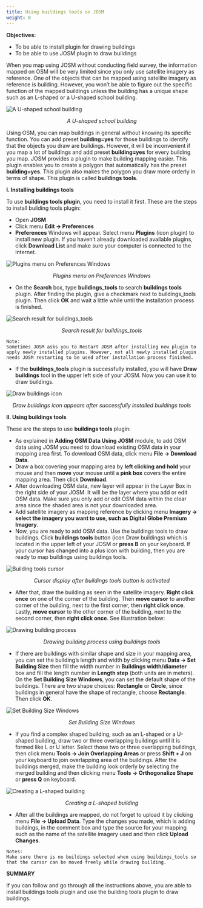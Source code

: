 ```yaml
---
title: Using buildings tools on JOSM
weight: 8
---
```


**Objectives:**



*   To be able to install plugin for drawing buildings
*   To be able to use JOSM plugin to draw buildings

When you map using JOSM without conducting field survey, the information mapped on OSM will be very limited since you only use satellite imagery as reference. One of the objects that can be mapped using satellite imagery as reference is building. However, you won’t be able to figure out the specific function of the mapped buildings unless the building has a unique shape such as an L-shaped or a U-shaped school building.

![A U-shaped school building](/en/images/03-JOSM/08-Menggunakan-building-tools-di-JOSM/0801_bangunan_sekolah.png)
<p align="center"><i>A U-shaped school building</i></p>

Using OSM, you can map buildings in general without knowing its specific function. You can add preset **building=yes** for those buildings to identify that the objects you draw are buildings. However, it will be inconvenient if you map a lot of buildings and add preset **building=yes** for every building you map. JOSM provides a plugin to make building mapping easier. This plugin enables you to create a polygon that automatically has the preset **building=yes**. This plugin also makes the polygon you draw more orderly in terms of shape. This plugin is called **buildings tools**.

**I. Installing buildings tools**

To use **buildings tools plugin**, you need to install it first. These are the steps to install building tools plugin:



*   Open **JOSM**
*   Click menu **Edit → Preferences**
*   **Preferences** Windows will appear. Select menu **Plugins** (icon plugin) to install new plugin. If you haven’t already downloaded available plugins, click **Download List** and make sure your computer is connected to the internet.


![Plugins menu on Preferences Windows](/en/images/03-JOSM/08-Menggunakan-building-tools-di-JOSM/0802_plugins_josm.png)
<p align="center"><i>Plugins menu on Preferences Windows</i></p>

*   On the **Search** box, type **buildings_tools** to search **buildings tools** plugin. After finding the plugin, give a checkmark next to buildings_tools plugin. Then click **OK** and wait a little while until the installation process is finished.


![Search result for buildings_tools](/en/images/03-JOSM/08-Menggunakan-building-tools-di-JOSM/0803_pencarian_building_tools.png)
<p align="center"><i>Search result for buildings_tools</i></p>


```
Note:
Sometimes JOSM asks you to Restart JOSM after installing new plugin to apply newly installed plugins. However, not all newly installed plugin needs JOSM restarting to be used after installation process finished.
```


*   If the **buildings_tools** plugin is successfully installed, you will have **Draw buildings** tool in the upper left side of your JOSM. Now you can use it to draw buildings.


![Draw buildings icon](/en/images/03-JOSM/08-Menggunakan-building-tools-di-JOSM/0804_ikon_building_tools.png)
<p align="center"><i>Draw buildings icon appears after successfully installed buildings tools</i></p>


**II. Using buildings tools**

These are the steps to use **buildings tools** plugin:



*   As explained in **Adding OSM Data Using JOSM** module, to add OSM data using JOSM you need to download existing OSM data in your mapping area first. To download OSM data, click menu **File → Download Data**.
*   Draw a box covering your mapping area by **left clicking and hold** your mouse and then **move** your mouse until a **pink box** covers the entire mapping area. Then click **Download**.
*   After downloading OSM data, new layer will appear in the Layer Box in the right side of your JOSM. It will be the layer where you add or edit OSM data. Make sure you only add or edit OSM data within the clear area since the shaded area is not your downloaded area.
*   Add satellite imagery as mapping reference by clicking menu **Imagery → select the imagery you want to use, such as Digital Globe Premium Imagery**.
*   Now, you are ready to add OSM data. Use the buildings tools to draw buildings. Click **buildings tools** button (icon Draw buildings) which is located in the upper left of your JOSM or **press B** on your keyboard. If your cursor has changed into a plus icon with building, then you are ready to map buildings using buildings tools.


![Building tools cursor](/en/images/03-JOSM/08-Menggunakan-building-tools-di-JOSM/0805_kursor_building_tools.png)
<p align="center"><i>Cursor display after buildings tools button is activated</i></p>

*   After that, draw the building as seen in the satellite imagery. **Right click once** on one of the corner of the building. Then **move cursor** to another corner of the building, next to the first corner, then **right click once**. Lastly, **move cursor** to the other corner of the building, next to the second corner, then **right click once**. See illustration below:


![Drawing building process](/en/images/03-JOSM/08-Menggunakan-building-tools-di-JOSM/0806_menggambar_bangunan.png)
<p align="center"><i>Drawing building process using buildings tools</i></p>

*   If there are buildings with similar shape and size in your mapping area, you can set the building’s length and width by clicking menu **Data → Set Building Size** then fill the width number in **Buildings width/diameter** box and fill the length number in **Length step** (both units are in meters). On the **Set Building Size Windows**, you can set the default shape of the buildings. There are two shape choices: **Rectangle** or **Circle**, since buildings in general have the shape of rectangle, choose **Rectangle**. Then click **OK**.

![Set Building Size Windows](/en/images/03-JOSM/08-Menggunakan-building-tools-di-JOSM/0807_set_building_size.png)
<p align="center"><i>Set Building Size Windows</i></p>

*   If you find a complex shaped building, such as an L-shaped or a U-shaped building, draw two or three overlapping buildings until it is formed like L or U letter. Select those two or three overlapping buildings, then click menu **Tools → Join Overlapping Areas** or press **Shift + J** on your keyboard to join overlapping area of the buildings. After the buildings merged, make the building look orderly by selecting the merged building and then clicking menu **Tools → Orthogonalize Shape** or **press Q** on keyboard.

![Creating a L-shaped building](/en/images/03-JOSM/08-Menggunakan-building-tools-di-JOSM/0808_menggambar_bangunan_l.png)
<p align="center"><i>Creating a L-shaped building</i></p>

*   After all the buildings are mapped, do not forget to upload it by clicking menu **File → Upload Data**. Type the changes you made, which is adding buildings, in the comment box and type the source for your mapping such as the name of the satellite imagery used and then click **Upload Changes**.


```
Notes:
Make sure there is no buildings selected when using buildings_tools so that the cursor can be moved freely while drawing building.
```



**SUMMARY**

If you can follow and go through all the instructions above, you are able to install buildings tools plugin and use the building tools plugin to draw buildings.